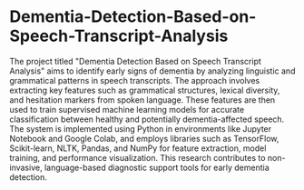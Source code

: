# Dementia-Detection-Based-on-Speech-Transcript-Analysis
The project titled "Dementia Detection Based on Speech Transcript Analysis" aims to identify early signs of dementia by analyzing linguistic and grammatical patterns in speech transcripts. The approach involves extracting key features such as grammatical structures, lexical diversity, and hesitation markers from spoken language. These features are then used to train supervised machine learning models for accurate classification between healthy and potentially dementia-affected speech. The system is implemented using Python in environments like Jupyter Notebook and Google Colab, and employs libraries such as TensorFlow, Scikit-learn, NLTK, Pandas, and NumPy for feature extraction, model training, and performance visualization. This research contributes to non-invasive, language-based diagnostic support tools for early dementia detection.
